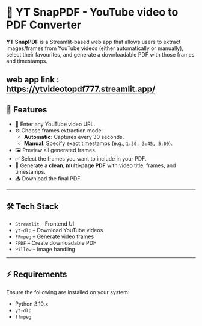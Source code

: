 # 🎥 YT SnapPDF - YouTube video to PDF Converter

**YT SnapPDF** is a Streamlit-based web app that allows users to extract images/frames from YouTube videos (either automatically or manually), select their favourites, and generate a downloadable PDF with those frames and timestamps.

**web app link** : https://ytvideotopdf777.streamlit.app/ 
---

## 🚀 Features

- 🔗 Enter any YouTube video URL.
- ⚙️ Choose frames extraction mode:
  - **Automatic**: Captures every 30 seconds.
  - **Manual**: Specify exact timestamps (e.g., `1:30, 3:45, 5:00`).
- 🖼️ Preview all generated frames.
- ✅ Select the frames you want to include in your PDF.
- 🧾 Generate a **clean, multi-page PDF** with video title, frames, and timestamps.
- 📥 Download the final PDF.

---

## 🛠️ Tech Stack

- `Streamlit` – Frontend UI
- `yt-dlp` – Download YouTube videos
- `FFmpeg` – Generate video frames
- `FPDF` – Create downloadable PDF
- `Pillow` – Image handling

---

## ⚡ Requirements

Ensure the following are installed on your system:

- Python 3.10.x
- `yt-dlp`
- `ffmpeg`
